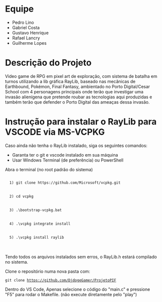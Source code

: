 # Equipe
* Pedro Lino
* Gabriel Costa
* Gustavo Henrique
* Rafael Lancry
* Guilherme Lopes

# Descrição do Projeto
Video game de RPG em pixel art de exploração, com sistema de batalha em turnos utilizando a lib gráfica RayLib, baseado nas mecânicas de Earthbound, Pokémon, Final Fantasy, ambientado no Porto Digital/Cesar School com 4 personagens principais onde terão que investigar uma invasão alienígena que pretende roubar as tecnologias aqui produzidas e também terão que defender o Porto Digital das ameaças dessa invasão.

# Instrução para instalar o RayLib para VSCODE via MS-VCPKG

Caso ainda não tenha o RayLib instalado, siga os seguintes comandos:
* Garanta ter o git e vscode instalado em sua máquina 
* Usar Windows Terminal (de preferência) ou PowerShell

Abra o terminal (no root padrão do sistema)

<code>
  1) git clone https://github.com/Microsoft/vcpkg.git
</code>
<br>
<code>
  2) cd vcpkg
</code>
<br>
<code>
  3) .\bootstrap-vcpkg.bat
</code>
<br>
<code>
  4) .\vcpkg integrate install
</code>
<br>
<code>
  5) .\vcpkg install raylib  
</code>
<br>
<br>

Tendo todos os arquivos instalados sem erros, o RayLib.h estará compilado no sistema.

Clone o repositório numa nova pasta com:

<code>git clone https://github.com/DjdogeGamer/ProjetoPIF</code>

Dentro do VS Code, Apenas selecione o código do "main.c" e pressione "F5" para rodar o Makefile. (não execute diretamente pelo "play")
